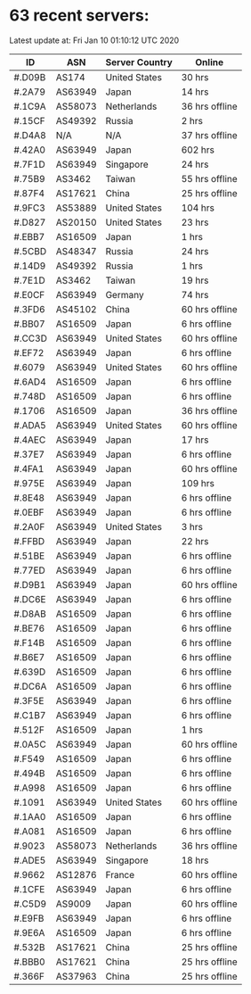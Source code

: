 # 63 recent servers:

Latest update at: Fri Jan 10 01:10:12 UTC 2020

| ID | ASN | Server Country | Online |
| -- | --- | -------------- | ------ |
| #.D09B | AS174 | United States | 30 hrs |
| #.2A79 | AS63949 | Japan | 14 hrs |
| #.1C9A | AS58073 | Netherlands | 36 hrs offline |
| #.15CF | AS49392 | Russia | 2 hrs |
| #.D4A8 | N/A | N/A | 37 hrs offline |
| #.42A0 | AS63949 | Japan | 602 hrs |
| #.7F1D | AS63949 | Singapore | 24 hrs |
| #.75B9 | AS3462 | Taiwan | 55 hrs offline |
| #.87F4 | AS17621 | China | 25 hrs offline |
| #.9FC3 | AS53889 | United States | 104 hrs |
| #.D827 | AS20150 | United States | 23 hrs |
| #.EBB7 | AS16509 | Japan | 1 hrs |
| #.5CBD | AS48347 | Russia | 24 hrs |
| #.14D9 | AS49392 | Russia | 1 hrs |
| #.7E1D | AS3462 | Taiwan | 19 hrs |
| #.E0CF | AS63949 | Germany | 74 hrs |
| #.3FD6 | AS45102 | China | 60 hrs offline |
| #.BB07 | AS16509 | Japan | 6 hrs offline |
| #.CC3D | AS63949 | United States | 60 hrs offline |
| #.EF72 | AS63949 | Japan | 6 hrs offline |
| #.6079 | AS63949 | United States | 60 hrs offline |
| #.6AD4 | AS16509 | Japan | 6 hrs offline |
| #.748D | AS16509 | Japan | 6 hrs offline |
| #.1706 | AS16509 | Japan | 36 hrs offline |
| #.ADA5 | AS63949 | United States | 60 hrs offline |
| #.4AEC | AS63949 | Japan | 17 hrs |
| #.37E7 | AS63949 | Japan | 6 hrs offline |
| #.4FA1 | AS63949 | Japan | 60 hrs offline |
| #.975E | AS63949 | Japan | 109 hrs |
| #.8E48 | AS63949 | Japan | 6 hrs offline |
| #.0EBF | AS63949 | Japan | 6 hrs offline |
| #.2A0F | AS63949 | United States | 3 hrs |
| #.FFBD | AS63949 | Japan | 22 hrs |
| #.51BE | AS63949 | Japan | 6 hrs offline |
| #.77ED | AS63949 | Japan | 6 hrs offline |
| #.D9B1 | AS63949 | Japan | 60 hrs offline |
| #.DC6E | AS63949 | Japan | 6 hrs offline |
| #.D8AB | AS16509 | Japan | 6 hrs offline |
| #.BE76 | AS16509 | Japan | 6 hrs offline |
| #.F14B | AS16509 | Japan | 6 hrs offline |
| #.B6E7 | AS16509 | Japan | 6 hrs offline |
| #.639D | AS16509 | Japan | 6 hrs offline |
| #.DC6A | AS16509 | Japan | 6 hrs offline |
| #.3F5E | AS63949 | Japan | 6 hrs offline |
| #.C1B7 | AS63949 | Japan | 6 hrs offline |
| #.512F | AS16509 | Japan | 1 hrs |
| #.0A5C | AS63949 | Japan | 60 hrs offline |
| #.F549 | AS16509 | Japan | 6 hrs offline |
| #.494B | AS16509 | Japan | 6 hrs offline |
| #.A998 | AS16509 | Japan | 6 hrs offline |
| #.1091 | AS63949 | United States | 60 hrs offline |
| #.1AA0 | AS16509 | Japan | 6 hrs offline |
| #.A081 | AS16509 | Japan | 6 hrs offline |
| #.9023 | AS58073 | Netherlands | 36 hrs offline |
| #.ADE5 | AS63949 | Singapore | 18 hrs |
| #.9662 | AS12876 | France | 60 hrs offline |
| #.1CFE | AS63949 | Japan | 6 hrs offline |
| #.C5D9 | AS9009 | Japan | 60 hrs offline |
| #.E9FB | AS63949 | Japan | 6 hrs offline |
| #.9E6A | AS16509 | Japan | 6 hrs offline |
| #.532B | AS17621 | China | 25 hrs offline |
| #.BBB0 | AS17621 | China | 25 hrs offline |
| #.366F | AS37963 | China | 25 hrs offline |

